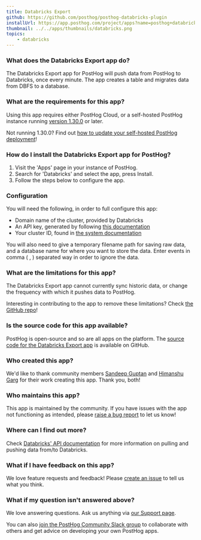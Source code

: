 ```yaml
---
title: Databricks Export
github: https://github.com/posthog/posthog-databricks-plugin
installUrl: https://app.posthog.com/project/apps?name=posthog+databricks+plugin
thumbnail: ../../apps/thumbnails/databricks.png
topics:
    - databricks
---
```


### What does the Databricks Export app do?

The Databricks Export app for PostHog will push data from PostHog to Databricks, once every minute. The app creates a table and migrates data from DBFS to a database.

### What are the requirements for this app?

Using this app requires either PostHog Cloud, or a self-hosted PostHog instance running [version 1.30.0](https://posthog.com/blog/the-posthog-array-1-30-0) or later.

Not running 1.30.0? Find out [how to update your self-hosted PostHog deployment](https://posthog.com/docs/runbook/upgrading-posthog)!

### How do I install the Databricks Export app for PostHog?

1. Visit the 'Apps' page in your instance of PostHog.
2. Search for 'Databricks' and select the app, press Install.
3. Follow the steps below to configure the app.

### Configuration

You will need the following, in order to full configure this app:

-   Domain name of the cluster, provided by Databricks
-   An API key, generated by following [this documentation](https://docs.databricks.com/administration-guide/access-control/tokens.html)
-   Your cluster ID, found in [the system documentation](https://docs.databricks.com/workspace/workspace-details.html)

You will also need to give a temporary filename path for saving raw data, and a database name for where you want to store the data. Enter events in comma ( , ) separated way in order to ignore the data.

<AppParameters />

### What are the limitations for this app?

The Databricks Export app cannot currently sync historic data, or change the frequency with which it pushes data to PostHog.

Interesting in contributing to the app to remove these limitations? Check [the GitHub repo](https://github.com/posthog/posthog-databricks-plugin)!

### Is the source code for this app available?

PostHog is open-source and so are all apps on the platform. The [source code for the Databricks Export app](https://github.com/samcaspus/posthog-databricks-plugin) is available on GitHub.

### Who created this app?

We'd like to thank community members [Sandeep Guptan](https://github.com/samcaspus) and [Himanshu Garg](https://github.com/merrcury) for their work creating this app. Thank you, both!

### Who maintains this app?

This app is maintained by the community. If you have issues with the app not functioning as intended, please [raise a bug report](https://github.com/posthog/posthog-databricks-plugin) to let us know!

### Where can I find out more?

Check [Databricks' API documentation](https://docs.databricks.com/) for more information on pulling and pushing data from/to Databricks.

### What if I have feedback on this app?

We love feature requests and feedback! Please [create an issue](https://github.com/PostHog/posthog/issues/new?assignees=&labels=enhancement%2C+feature&template=feature_request.md) to tell us what you think.

### What if my question isn't answered above?

We love answering questions. Ask us anything via [our Support page](/questions).

You can also [join the PostHog Community Slack group](/slack) to collaborate with others and get advice on developing your own PostHog apps.
